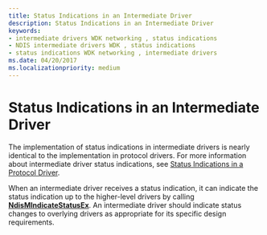 ```yaml
---
title: Status Indications in an Intermediate Driver
description: Status Indications in an Intermediate Driver
keywords:
- intermediate drivers WDK networking , status indications
- NDIS intermediate drivers WDK , status indications
- status indications WDK networking , intermediate drivers
ms.date: 04/20/2017
ms.localizationpriority: medium
---
```


# Status Indications in an Intermediate Driver





The implementation of status indications in intermediate drivers is nearly identical to the implementation in protocol drivers. For more information about intermediate driver status indications, see [Status Indications in a Protocol Driver](status-indications-in-a-protocol-driver.md).

When an intermediate driver receives a status indication, it can indicate the status indication up to the higher-level drivers by calling [**NdisMIndicateStatusEx**](/windows-hardware/drivers/ddi/ndis/nf-ndis-ndismindicatestatusex). An intermediate driver should indicate status changes to overlying drivers as appropriate for its specific design requirements.

 

